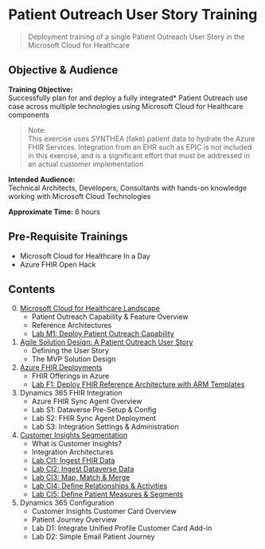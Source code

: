 # Patient Outreach User Story Training
> Deployment training of a single Patient Outreach User Story in the Microsoft Cloud for Healthcare

## Objective & Audience
**Training Objective:**<br>
Successfully plan for and deploy a fully integrated* Patient Outreach use case across multiple technologies using Microsoft Cloud for Healthcare components

>Note:<br>
This exercise uses SYNTHEA (fake) patient data to hydrate the Azure FHIR Services. Integration from an EHR such as EPIC is not included in this exercise, and is a significant effort that must be addressed in an actual customer implementation

**Intended Audience:**<br>
Technical Architects, Developers, Consultants with hands-on knowledge working with Microsoft Cloud Technologies

**Approximate Time:** 8 hours
## Pre-Requisite Trainings
* Microsoft Cloud for Healthcare In a Day
* Azure FHIR Open Hack

## Contents

0. [Microsoft Cloud for Healthcare Landscape](./0_MC4H_Landscape/)
    * Patient Outreach Capability & Feature Overview
    * Reference Architectures
    * [Lab M1: Deploy Patient Outreach Capability](./0_MC4H_Landscape/Lab_M1)
1.  [Agile Solution Design: A Patient Outreach User Story](./1_Solution_Design)
    * Defining the User Story
    * The MVP Solution Design
2. [Azure FHIR Deployments](./2_Azure_Deployment)
    * FHIR Offerings in Azure
    * [Lab F1: Deploy FHIR Reference Architecture with ARM Templates](./2_Azure_Deployment/Lab_F1)
3. Dynamics 365 FHIR Integration
    * Azure FHIR Sync Agent Overview
    * Lab S1: Dataverse Pre-Setup & Config
    * Lab S2: FHIR Sync Agent Deployment
    * Lab S3: Integration Settings & Administration
4. [Customer Insights Segmentation](./4_Customer_Insights_Config)
    * What is Customer Insights?
    * Integration Architectures
    * [Lab CI1: Ingest FHIR Data](./4_Customer_Insights_Config/Lab_CI1)
    * [Lab CI2: Ingest Dataverse Data](./4_Customer_Insights_Config/Lab_CI2)
    * [Lab CI3: Map, Match & Merge](./4_Customer_Insights_Config/Lab_CI3)
    * [Lab CI4: Define Relationships & Activities](./4_Customer_Insights_Config/Lab_CI4)
    * [Lab CI5: Define Patient Measures & Segments](./4_Customer_Insights_Config/Lab_CI5)
5. Dynamics 365 Configuration
    * Customer Insights Customer Card Overview
    * Patient Journey Overview
    * Lab D1: Integrate Unified Profile Customer Card Add-in
    * Lab D2: Simple Email Patient Journey